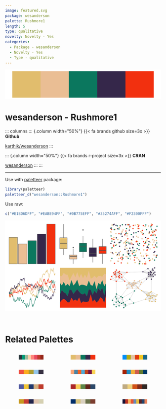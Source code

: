 ```yaml
---
image: featured.svg
package: wesanderson
palette: Rushmore1
length: 5
type: qualitative
novelty: Novelty - Yes
categories:
  - Package - wesanderson
  - Novelty - Yes
  - Type - qualitative
---
```


![](featured.svg)

# wesanderson - Rushmore1 

::: columns
::: {.column width="50%"}
{{< fa brands github size=3x >}}
**Github**

[karthik/wesanderson](https://github.com/karthik/wesanderson)
:::

::: {.column width="50%"}
{{< fa brands r-project size=3x >}}
**CRAN**

[wesanderson](https://CRAN.R-project.org/package=wesanderson)
:::
:::

<hr> 

Use with [paletteer](https://emilhvitfeldt.github.io/paletteer/) package:

```r
library(paletteer)
paletteer_d("wesanderson::Rushmore1")
```

Use raw:

```r
c("#E1BD6DFF", "#EABE94FF", "#0B775EFF", "#35274AFF", "#F2300FFF")
``` 

![](examples.png) 

<br>

# Related Palettes

<div class="list" style="display: grid; grid-template-columns: auto auto auto;"> <figure class="figure">
<a href="../../awtools/a_palette/"> <img src="../../awtools/a_palette/featured.svg" style="width: 100%;" class="figure-img"></a>
</figure> <figure class="figure">
<a href="../../wesanderson/Rushmore/"> <img src="../../wesanderson/Rushmore/featured.svg" style="width: 100%;" class="figure-img"></a>
</figure> <figure class="figure">
<a href="../../NatParksPalettes/Charmonix/"> <img src="../../NatParksPalettes/Charmonix/featured.svg" style="width: 100%;" class="figure-img"></a>
</figure> <figure class="figure">
<a href="../../fishualize/Pseudocheilinus_tetrataenia/"> <img src="../../fishualize/Pseudocheilinus_tetrataenia/featured.svg" style="width: 100%;" class="figure-img"></a>
</figure> <figure class="figure">
<a href="../../tvthemes/CrazyLaceAgate/"> <img src="../../tvthemes/CrazyLaceAgate/featured.svg" style="width: 100%;" class="figure-img"></a>
</figure> <figure class="figure">
<a href="../../MetBrewer/Juarez/"> <img src="../../MetBrewer/Juarez/featured.svg" style="width: 100%;" class="figure-img"></a>
</figure> <figure class="figure">
<a href="../../lisa/EdvardMunch/"> <img src="../../lisa/EdvardMunch/featured.svg" style="width: 100%;" class="figure-img"></a>
</figure> <figure class="figure">
<a href="../../lisa/PavelTchelitchew/"> <img src="../../lisa/PavelTchelitchew/featured.svg" style="width: 100%;" class="figure-img"></a>
</figure> <figure class="figure">
<a href="../../fishualize/Pterois_volitans/"> <img src="../../fishualize/Pterois_volitans/featured.svg" style="width: 100%;" class="figure-img"></a>
</figure> <figure class="figure">
<a href="../../lisa/RoyLichtenstein_2/"> <img src="../../lisa/RoyLichtenstein_2/featured.svg" style="width: 100%;" class="figure-img"></a>
</figure> <figure class="figure">
<a href="../../lisa/JohannesVermeer_1/"> <img src="../../lisa/JohannesVermeer_1/featured.svg" style="width: 100%;" class="figure-img"></a>
</figure> <figure class="figure">
<a href="../../peRReo/badbunny2/"> <img src="../../peRReo/badbunny2/featured.svg" style="width: 100%;" class="figure-img"></a>
</figure> 
</div>
